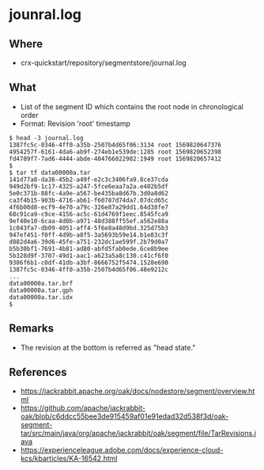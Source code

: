 # jounral.log

## Where

- crx-quickstart/repository/segmentstore/journal.log

## What

- List of the segment ID which contains the root node in chronological order
- Format: Revision 'root' timestamp

```
$ head -3 journal.log
1387fc5c-0346-4ff0-a35b-2507b4d65f06:3134 root 1569820647376
4954257f-6161-4da6-ab9f-274eb1e539de:1285 root 1569820652398
fd4789f7-7ad6-4444-abde-404766022982:1949 root 1569820657412
$
$ tar tf data00000a.tar
141d77a8-da36-45b2-a49f-e2c3c3406fa9.8ce37cda
949d2bf9-1c17-4325-a247-5fce6eaa7a2a.e402b5df
5e0c371b-88fc-4a9e-a567-be435ba8d67b.3d0a8d62
ca3f4b15-903b-4716-ab61-f60787d74da7.07dcd65c
4f6b00d8-ecf9-4e70-a79c-326e87a29dd1.64d38fe7
68c91ca9-c9ce-4156-ac5c-61d4769f1eec.8545fca9
9ef40e10-6caa-4d0b-a971-48d388ff55ef.a562e88a
1c043fa7-db09-4051-aff4-5f6e8a48d9bd.325d75b3
947ef451-f0ff-4d9b-a8f5-3a5693b59e14.b1e83c3f
d882d4a6-39d6-45fe-a751-232dc1ae599f.2b79d0a7
b5b30bf1-7691-4b81-ad80-abfd5fab0ede.6ce8b9ee
5b328d9f-3707-49d1-aac1-a623a5a8c130.c41cf6f0
9386f6b1-c0df-41db-a3bf-8666752f5474.1528e690
1387fc5c-0346-4ff0-a35b-2507b4d65f06.48e9212c
...
data00000a.tar.brf
data00000a.tar.gph
data00000a.tar.idx
$
```

## Remarks

- The revision at the bottom is referred as "head state."

## References

- https://jackrabbit.apache.org/oak/docs/nodestore/segment/overview.html
- https://github.com/apache/jackrabbit-oak/blob/c6ddcc55bee3de915459af01e91edad32d538f3d/oak-segment-tar/src/main/java/org/apache/jackrabbit/oak/segment/file/TarRevisions.java
- https://experienceleague.adobe.com/docs/experience-cloud-kcs/kbarticles/KA-16542.html

